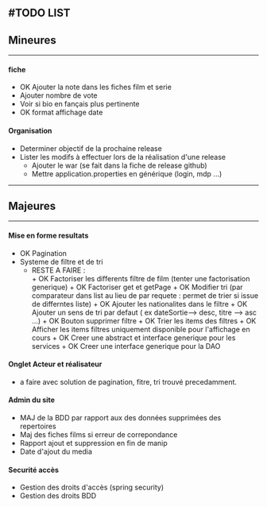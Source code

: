 #TODO LIST
--------------------
## Mineures
------------------------

#### fiche
+ OK Ajouter la note dans les fiches film et serie
+ Ajouter nombre de vote
+ Voir si bio en fançais plus pertinente
+ OK format affichage date

#### Organisation
+ Determiner objectif de la prochaine release  
+ Lister les modifs à effectuer lors de la réalisation d'une release
     + Ajouter le war (se fait dans la fiche de release github)
     + Mettre application.properties en générique (login, mdp ...)

------------------------------------
## Majeures
---------------------------------
#### Mise en forme resultats
+ OK Pagination 
+ Systeme de filtre et de tri
     + RESTE A FAIRE :     
      + OK Factoriser les differents filtre de film (tenter une factorisation generique)
      + OK Factoriser get et getPage
      + OK Modifier tri (par comparateur dans list au lieu de par requete : permet de trier si issue de differntes liste)
      + OK Ajouter les nationalites dans le filtre
      + OK Ajouter un sens de tri par defaut ( ex dateSortie--> desc, titre --> asc ...)
      + OK Bouton supprimer filtre
      + OK Trier les items des filtres
      + OK Afficher les items filtres uniquement disponible pour l'affichage en cours
      + OK Creer une abstract et interface generique pour les services
      + OK Creer une interface generique pour la DAO      


#### Onglet Acteur et réalisateur
+ a faire avec solution de pagination, fitre, tri trouvé precedamment. 

#### Admin du site
+ MAJ de la BDD par rapport aux des données supprimées des repertoires
+ Maj des fiches films si erreur de correpondance
+ Rapport ajout et suppression en fin de manip
+ Date d'ajout du media

#### Securité accès
+ Gestion des droits d'accès (spring security)
+ Gestion des droits BDD



